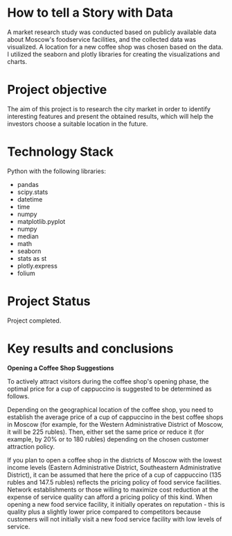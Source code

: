 # How to tell a Story with Data

A market research study was conducted based on publicly available data about Moscow's foodservice facilities, and the collected data was visualized. A location for a new coffee shop was chosen based on the data. I utilized the seaborn and plotly libraries for creating the visualizations and charts.

# Project objective

The aim of this project is to research the city market in order to identify interesting features and present the obtained results, which will help the investors choose a suitable location in the future.

# Technology Stack

Python with the following libraries:
- pandas 
- scipy.stats 
- datetime 
- time
- numpy 
- matplotlib.pyplot 
- numpy 
- median
- math 
- seaborn
- stats as st
- plotly.express 
- folium

# Project Status

Project completed.

# Key results and conclusions

**Opening a Coffee Shop Suggestions**

To actively attract visitors during the coffee shop's opening phase, the optimal price for a cup of cappuccino is suggested to be determined as follows.

Depending on the geographical location of the coffee shop, you need to establish the average price of a cup of cappuccino in the best coffee shops in Moscow (for example, for the Western Administrative District of Moscow, it will be 225 rubles). Then, either set the same price or reduce it (for example, by 20% or to 180 rubles) depending on the chosen customer attraction policy.

If you plan to open a coffee shop in the districts of Moscow with the lowest income levels (Eastern Administrative District, Southeastern Administrative District), it can be assumed that here the price of a cup of cappuccino (135 rubles and 147.5 rubles) reflects the pricing policy of food service facilities. Network establishments or those willing to maximize cost reduction at the expense of service quality can afford a pricing policy of this kind. When opening a new food service facility, it initially operates on reputation - this is quality plus a slightly lower price compared to competitors because customers will not initially visit a new food service facility with low levels of service.